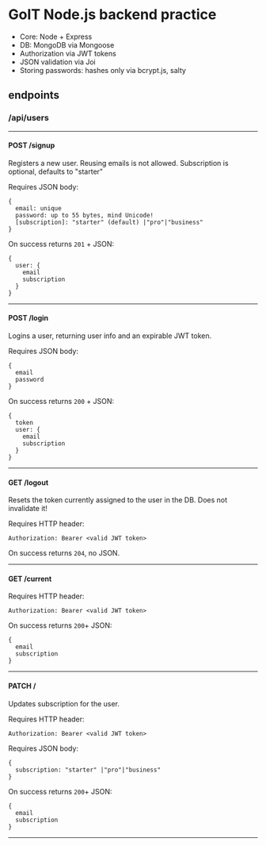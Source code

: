 # GoIT Node.js backend practice

- Core: Node + Express
- DB: MongoDB via Mongoose
- Authorization via JWT tokens
- JSON validation via Joi
- Storing passwords: hashes only via bcrypt.js, salty

## endpoints

### /api/users

---

#### POST /signup

Registers a new user. Reusing emails is not allowed. Subscription is optional, defaults to "starter"

Requires JSON body:

    {
      email: unique
      password: up to 55 bytes, mind Unicode!
      [subscription]: "starter" (default) |"pro"|"business"
    }

On success returns `201` + JSON:

    {
      user: {
        email
        subscription
      }
    }

---

#### POST /login

Logins a user, returning user info and an expirable JWT token.

Requires JSON body:

    {
      email
      password
    }

On success returns `200` + JSON:

    {
      token
      user: {
        email
        subscription
      }
    }

---

#### GET /logout

Resets the token currently assigned to the user in the DB. Does not invalidate it!

Requires HTTP header:

    Authorization: Bearer <valid JWT token>

On success returns `204`, no JSON.

---

#### GET /current

Requires HTTP header:

    Authorization: Bearer <valid JWT token>

On success returns `200`+ JSON:

    {
      email
      subscription
    }

---

#### PATCH /

Updates subscription for the user.

Requires HTTP header:

    Authorization: Bearer <valid JWT token>

Requires JSON body:

    {
      subscription: "starter" |"pro"|"business"
    }

On success returns `200`+ JSON:

    {
      email
      subscription
    }

---
